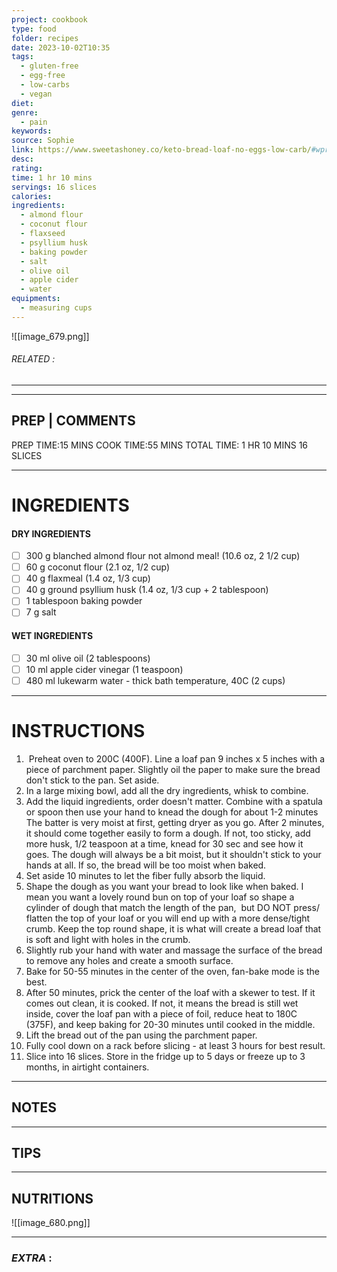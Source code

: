 ```yaml
---
project: cookbook
type: food
folder: recipes
date: 2023-10-02T10:35
tags:
  - gluten-free
  - egg-free
  - low-carbs
  - vegan
diet: 
genre:
  - pain
keywords: 
source: Sophie
link: https://www.sweetashoney.co/keto-bread-loaf-no-eggs-low-carb/#wprm-recipe-container-16151
desc: 
rating: 
time: 1 hr 10 mins
servings: 16 slices
calories: 
ingredients:
  - almond flour
  - coconut flour
  - flaxseed
  - psyllium husk
  - baking powder
  - salt
  - olive oil
  - apple cider
  - water
equipments:
  - measuring cups
---
```


![[image_679.png]]
###### *RELATED* : 
---


---
## PREP | COMMENTS

PREP TIME:15 MINS
COOK TIME:55 MINS
TOTAL TIME: 1 HR 10 MINS
16 SLICES

---
# INGREDIENTS

#### DRY INGREDIENTS

- [ ] 300 g blanched almond flour not almond meal! (10.6 oz, 2 1/2 cup)
- [ ] 60 g coconut flour (2.1 oz, 1/2 cup)
- [ ] 40 g flaxmeal (1.4 oz, 1/3 cup)
- [ ] 40 g ground psyllium husk (1.4 oz, 1/3 cup + 2 tablespoon)
- [ ] 1 tablespoon baking powder
- [ ] 7 g salt

#### WET INGREDIENTS

- [ ] 30 ml olive oil (2 tablespoons)
- [ ] 10 ml apple cider vinegar (1 teaspoon)
- [ ] 480 ml lukewarm water - thick bath temperature, 40C (2 cups)

---
# INSTRUCTIONS

1.  Preheat oven to 200C (400F). Line a loaf pan 9 inches x 5 inches with a piece of parchment paper. Slightly oil the paper to make sure the bread don't stick to the pan. Set aside.
2. In a large mixing bowl, add all the dry ingredients, whisk to combine. 
3. Add the liquid ingredients, order doesn't matter. Combine with a spatula or spoon then use your hand to knead the dough for about 1-2 minutes The batter is very moist at first, getting dryer as you go. After 2 minutes, it should come together easily to form a dough. If not, too sticky, add more husk, 1/2 teaspoon at a time, knead for 30 sec and see how it goes. The dough will always be a bit moist, but it shouldn't stick to your hands at all. If so, the bread will be too moist when baked. 
4. Set aside 10 minutes to let the fiber fully absorb the liquid. 
5. Shape the dough as you want your bread to look like when baked. I mean you want a lovely round bun on top of your loaf so shape a cylinder of dough that match the length of the pan,  but DO NOT press/ flatten the top of your loaf or you will end up with a more dense/tight crumb. Keep the top round shape, it is what will create a bread loaf that is soft and light with holes in the crumb.
6. Slightly rub your hand with water and massage the surface of the bread to remove any holes and create a smooth surface. 
7. Bake for 50-55 minutes in the center of the oven, fan-bake mode is the best. 
8. After 50 minutes, prick the center of the loaf with a skewer to test. If it comes out clean, it is cooked. If not, it means the bread is still wet inside, cover the loaf pan with a piece of foil, reduce heat to 180C (375F), and keep baking for 20-30 minutes until cooked in the middle. 
9. Lift the bread out of the pan using the parchment paper.
10. Fully cool down on a rack before slicing - at least 3 hours for best result.
11. Slice into 16 slices. Store in the fridge up to 5 days or freeze up to 3 months, in airtight containers.

---
## NOTES



---
## TIPS



---
## NUTRITIONS

![[image_680.png]]

---
### *EXTRA* :



